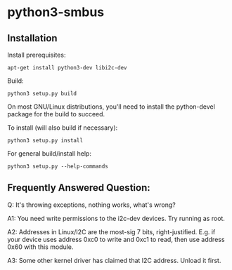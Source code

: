 # python3-smbus

## Installation

Install prerequisites:
```
apt-get install python3-dev libi2c-dev
```

Build:
```
python3 setup.py build
```

On most GNU/Linux distributions, you'll need to install the python-devel
package for the build to succeed.

To install (will also build if necessary):
```
python3 setup.py install
```

For general build/install help:
```
python3 setup.py --help-commands
```

## Frequently Answered Question:

Q: It's throwing exceptions, nothing works, what's wrong?

A1: You need write permissions to the i2c-dev devices.  Try running as root.

A2: Addresses in Linux/I2C are the most-sig 7 bits, right-justified.  E.g.
if your device uses address 0xc0 to write and 0xc1 to read, then use
	address 0x60 with this module.

A3: Some other kernel driver has claimed that I2C address.  Unload it first.

